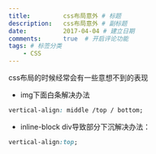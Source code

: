 ```yaml
---
title:         css布局意外 # 标题
description:   css布局意外 # 副标题
date:          2017-04-04 # 建立日期
comments:      true  # 开启评论功能
tags: # 标签分类
    - CSS
---
```


css布局的时候经常会有一些意想不到的表现

* img下面白条解决办法
```css
vertical-align: middle /top / bottom;
```

* inline-block div导致部分下沉解决办法：
```css
vertical-align:top;
```
